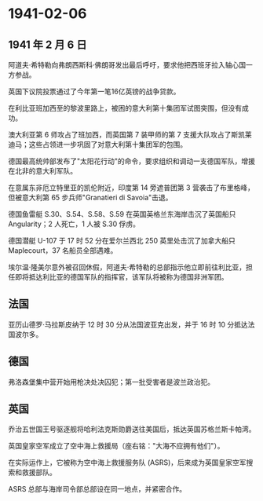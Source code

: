 # 1941-02-06

## 1941 年 2 月 6 日

阿道夫·希特勒向弗朗西斯科·佛朗哥发出最后呼吁，要求他把西班牙拉入轴心国一方参战。

英国下议院投票通过了今年第一笔16亿英镑的战争贷款。

在利比亚班加西至的黎波里路上，被困的意大利第十集团军试图突围，但没有成功。

澳大利亚第 6 师攻占了班加西，而英国第 7 装甲师的第 7
支援大队攻占了斯凯莱迪马；这些占领进一步巩固了对意大利第十集团军的包围。

德国最高统帅部发布了"太阳花行动"的命令，要求组织和调动一支德国军队，增援在北非的意大利军队。

在意属东非厄立特里亚的凯伦附近，印度第 14 旁遮普团第 3
营袭击了布里格峰，但被意大利第 65 步兵师"Granatieri di Savoia"击退。

德国鱼雷艇 S.30、S.54、S.58、S.59 在英国英格兰东海岸击沉了英国船只
Angularity；2 人死亡，1 人被 S.30 俘虏。

德国潜艇 U-107 于 17 时 52 分在爱尔兰西北 250 英里处击沉了加拿大船只
Maplecourt，37 名船员全部遇难。

埃尔温·隆美尔意外被召回休假，阿道夫·希特勒的总部指示他立即前往利比亚，担任即将抵达利比亚的德国军队的指挥官，该军队将被称为德国非洲军团。

## 法国

亚历山德罗·马拉斯皮纳于 12 时 30 分从法国波亚克出发，并于 16 时 10
分抵达法国波尔多。

## 德国

弗洛森堡集中营开始用枪决处决囚犯；第一批受害者是波兰政治犯。

## 英国

乔治五世国王号驱逐舰将哈利法克斯勋爵送往美国后，抵达英国苏格兰斯卡帕湾。

英国皇家空军成立了空中海上救援局（座右铭："大海不应拥有他们"）。

在实际运作上，它被称为空中海上救援服务队
(ASRS)，后来成为英国皇家空军搜索和救援部队。

ASRS 总部与海岸司令部总部设在同一地点，并紧密合作。

